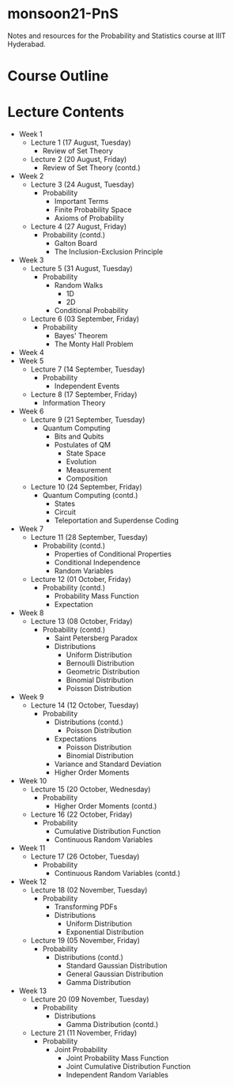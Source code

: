 # monsoon21-PnS
Notes and resources for the Probability and Statistics course at IIIT Hyderabad.

# Course Outline

# Lecture Contents
* Week 1
    * Lecture 1 (17 August, Tuesday)
        - Review of Set Theory
    * Lecture 2 (20 August, Friday)
        - Review of Set Theory (contd.)
* Week 2
    * Lecture 3 (24 August, Tuesday)
        - Probability
            - Important Terms
            - Finite Probability Space
            - Axioms of Probability
    * Lecture 4 (27 August, Friday)
        - Probability (contd.)
            - Galton Board
            - The Inclusion-Exclusion Principle
* Week 3
    * Lecture 5 (31 August, Tuesday)
        - Probability
            - Random Walks
                - 1D
                - 2D
            - Conditional Probability
    * Lecture 6 (03 September, Friday)
        - Probability
            - Bayes' Theorem
            - The Monty Hall Problem
* Week 4
* Week 5
    * Lecture 7 (14 September, Tuesday)
        - Probability
            - Independent Events
    * Lecture 8 (17 September, Friday)
        - Information Theory
* Week 6
    * Lecture 9 (21 September, Tuesday)
        - Quantum Computing
            - Bits and Qubits
            - Postulates of QM
                - State Space
                - Evolution
                - Measurement
                - Composition
    * Lecture 10 (24 September, Friday)
        - Quantum Computing (contd.)
            - States
            - Circuit
            - Teleportation and Superdense Coding
* Week 7
    * Lecture 11 (28 September, Tuesday)
        - Probability (contd.)
            - Properties of Conditional Properties
            - Conditional Independence
            - Random Variables
    * Lecture 12 (01 October, Friday)
        - Probability (contd.)
            - Probability Mass Function
            - Expectation
* Week 8
    * Lecture 13 (08 October, Friday)
        - Probability (contd.)
            - Saint Petersberg Paradox
            - Distributions
                - Uniform Distribution
                - Bernoulli Distribution
                - Geometric Distribution
                - Binomial Distribution
                - Poisson Distribution
* Week 9
    * Lecture 14 (12 October, Tuesday)
        - Probability
            - Distributions (contd.)
                - Poisson Distribution
            - Expectations
                - Poisson Distribution
                - Binomial Distribution
            - Variance and Standard Deviation
            - Higher Order Moments
* Week 10
    * Lecture 15 (20 October, Wednesday)
        - Probability
            - Higher Order Moments (contd.)
    * Lecture 16 (22 October, Friday)
        - Probability
            - Cumulative Distribution Function
            - Continuous Random Variables
* Week 11
    * Lecture 17 (26 October, Tuesday)
        - Probability
            - Continuous Random Variables (contd.)
* Week 12
    * Lecture 18 (02 November, Tuesday)
        - Probability
            - Transforming PDFs
            - Distributions
                - Uniform Distribution
                - Exponential Distribution
    * Lecture 19 (05 November, Friday)
        - Probability
            - Distributions (contd.)
                - Standard Gaussian Distribution
                - General Gaussian Distribution
                - Gamma Distribution
* Week 13
    * Lecture 20 (09 November, Tuesday)
        - Probability
            - Distributions
                - Gamma Distribution (contd.)
    * Lecture 21 (11 November, Friday)
        - Probability
            - Joint Probability
                - Joint Probability Mass Function
                - Joint Cumulative Distribution Function
                - Independent Random Variables
